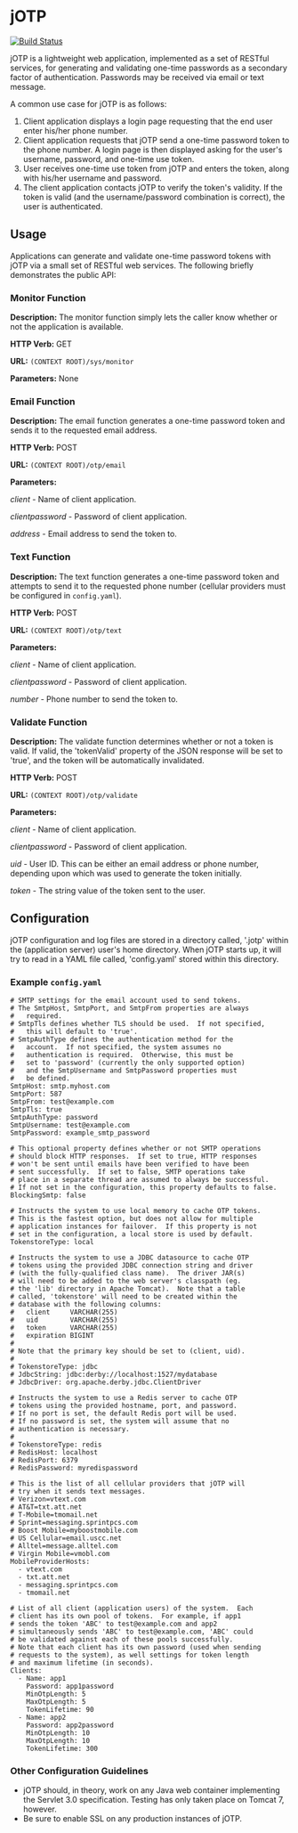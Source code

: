 # jOTP

[![Build Status](https://travis-ci.org/upcrob/jOTP.png)](https://travis-ci.org/upcrob/jOTP)

jOTP is a lightweight web application, implemented as a set of RESTful services, for generating and validating one-time passwords as a secondary factor of authentication.  Passwords may be received via email or text message.

A common use case for jOTP is as follows:

1. Client application displays a login page requesting that the end user enter his/her phone number.
2. Client application requests that jOTP send a one-time password token to the phone number.  A login page is then displayed asking for the user's username, password, and one-time use token.
3. User receives one-time use token from jOTP and enters the token, along with his/her username and password.
4. The client application contacts jOTP to verify the token's validity.  If the token is valid (and the username/password combination is correct), the user is authenticated.

## Usage

Applications can generate and validate one-time password tokens with jOTP via a small set of RESTful web services.  The following
briefly demonstrates the public API:

### Monitor Function

**Description:** The monitor function simply lets the caller know whether or not the application is available.

**HTTP Verb:** GET

**URL:** `(CONTEXT ROOT)/sys/monitor`

**Parameters:** None

### Email Function

**Description:** The email function generates a one-time password token and sends it to the requested email address.

**HTTP Verb:** POST

**URL:** `(CONTEXT ROOT)/otp/email`

**Parameters:**

*client* - Name of client application.

*clientpassword* - Password of client application.

*address* - Email address to send the token to.

### Text Function

**Description:** The text function generates a one-time password token and attempts to send it to the requested phone
number (cellular providers must be configured in `config.yaml`).

**HTTP Verb:** POST

**URL:** `(CONTEXT ROOT)/otp/text`

**Parameters:**

*client* - Name of client application.

*clientpassword* - Password of client application.

*number* - Phone number to send the token to.

### Validate Function

**Description:** The validate function determines whether or not a token is valid.  If  valid, the 'tokenValid' property of the JSON response will be set to 'true', and the token will be automatically invalidated.

**HTTP Verb:** POST

**URL:** `(CONTEXT ROOT)/otp/validate`

**Parameters:**

*client* - Name of client application.

*clientpassword* - Password of client application.

*uid* - User ID.  This can be either an email address or phone number, depending upon which was used to generate the
token initially.

*token* - The string value of the token sent to the user.

## Configuration

jOTP configuration and log files are stored in a directory called, '.jotp' within the (application server) user's
home directory.  When jOTP starts up, it will try to read in a YAML file called, 'config.yaml' stored within
this directory.

### Example `config.yaml`

	# SMTP settings for the email account used to send tokens.
	# The SmtpHost, SmtpPort, and SmtpFrom properties are always
	#   required.
	# SmtpTls defines whether TLS should be used.  If not specified,
	#   this will default to 'true'.
	# SmtpAuthType defines the authentication method for the
	#   account.  If not specified, the system assumes no
	#   authentication is required.  Otherwise, this must be
	#   set to 'password' (currently the only supported option)
	#   and the SmtpUsername and SmtpPassword properties must
	#   be defined.
	SmtpHost: smtp.myhost.com
	SmtpPort: 587
	SmtpFrom: test@example.com
	SmtpTls: true
	SmtpAuthType: password
	SmtpUsername: test@example.com
	SmtpPassword: example_smtp_password

	# This optional property defines whether or not SMTP operations
	# should block HTTP responses.  If set to true, HTTP responses
	# won't be sent until emails have been verified to have been
	# sent successfully.  If set to false, SMTP operations take
	# place in a separate thread are assumed to always be successful.
	# If not set in the configuration, this property defaults to false.
	BlockingSmtp: false

	# Instructs the system to use local memory to cache OTP tokens.
	# This is the fastest option, but does not allow for multiple
	# application instances for failover.  If this property is not
	# set in the configuration, a local store is used by default.
	TokenstoreType: local

	# Instructs the system to use a JDBC datasource to cache OTP
	# tokens using the provided JDBC connection string and driver
	# (with the fully-qualified class name).  The driver JAR(s)
	# will need to be added to the web server's classpath (eg.
	# the 'lib' directory in Apache Tomcat).  Note that a table
	# called, 'tokenstore' will need to be created within the
	# database with the following columns:
	#   client     VARCHAR(255)
	#   uid        VARCHAR(255)
	#   token      VARCHAR(255)
	#   expiration BIGINT
	#
	# Note that the primary key should be set to (client, uid).
	#
	# TokenstoreType: jdbc
	# JdbcString: jdbc:derby://localhost:1527/mydatabase
	# JdbcDriver: org.apache.derby.jdbc.ClientDriver

	# Instructs the system to use a Redis server to cache OTP
	# tokens using the provided hostname, port, and password.
	# If no port is set, the default Redis port will be used.
	# If no password is set, the system will assume that no
	# authentication is necessary.
	#
	# TokenstoreType: redis
	# RedisHost: localhost
	# RedisPort: 6379
	# RedisPassword: myredispassword
	
	# This is the list of all cellular providers that jOTP will
	# try when it sends text messages.
	# Verizon=vtext.com
	# AT&T=txt.att.net
	# T-Mobile=tmomail.net
	# Sprint=messaging.sprintpcs.com
	# Boost Mobile=myboostmobile.com
	# US Cellular=email.uscc.net
	# Alltel=message.alltel.com
	# Virgin Mobile=vmobl.com
	MobileProviderHosts:
	  - vtext.com
	  - txt.att.net
	  - messaging.sprintpcs.com
	  - tmomail.net

	# List of all client (application users) of the system.  Each
	# client has its own pool of tokens.  For example, if app1
	# sends the token 'ABC' to test@example.com and app2
	# simultaneously sends 'ABC' to test@example.com, 'ABC' could
	# be validated against each of these pools successfully.
	# Note that each client has its own password (used when sending
	# requests to the system), as well settings for token length
	# and maximum lifetime (in seconds).
	Clients:
	  - Name: app1
	    Password: app1password
	    MinOtpLength: 5
		MaxOtpLength: 5
		TokenLifetime: 90
	  - Name: app2
	    Password: app2password
	    MinOtpLength: 10
		MaxOtpLength: 10
		TokenLifetime: 300

### Other Configuration Guidelines

* jOTP should, in theory, work on any Java web container implementing the Servlet 3.0
	specification.  Testing has only taken place on Tomcat 7, however.
* Be sure to enable SSL on any production instances of jOTP.
